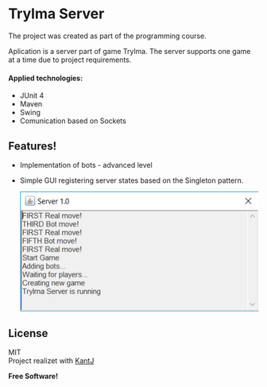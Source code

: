 # Trylma Server
The project was created as part of the programming course.

Aplication is a server part of game Trylma.
The server supports one game at a time due to project requirements.

#### Applied technologies:
- JUnit 4
- Maven
- Swing
- Comunication based on Sockets

## Features!
- Implementation of bots - advanced level
- Simple GUI registering server states based on the Singleton pattern.

    ![ScreenShot](https://raw.githubusercontent.com/InBinaryWorld/Trylma/master/SS/SS1.png)

    

## License
MIT  
Project realizet with [KantJ](https://github.com/KantJ)

**Free Software!**
